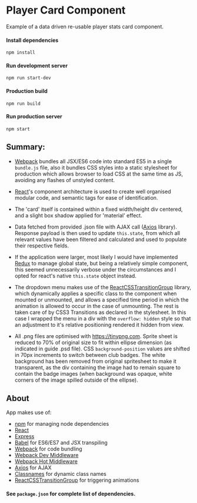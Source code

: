 # Player Card Component

Example of a data driven re-usable player stats card component.



#### Install dependencies
`npm install`

#### Run development server
`npm run start-dev`

#### Production build
`npm run build`

#### Run production server
`npm start`



## Summary:

- [Webpack](http://webpack.github.io) bundles all JSX/ES6 code into standard ES5 in a single `bundle.js` file, also it bundles CSS styles into a static stylesheet for production which allows browser to load CSS at the same time as JS, avoiding any flashes of unstyled content.

- [React](https://github.com/facebook/react)'s component architecture is used to create well organised modular code, and semantic tags for ease of identification.

- The 'card' itself is contained within a fixed width/height div centered, and a slight box shadow applied for 'material' effect.

- Data fetched from provided .json file with AJAX call ([Axios](https://github.com/mzabriskie/axios) library). Response payload is then used to update `this.state`, from which all relevant values have been filtered and calculated and used to populate their respective fields.

- If the application were larger, most likely I would have implemented [Redux](https://github.com/reactjs/redux) to manage global state, but being a relatively simple component, this seemed unnecessarily verbose under the circumstances and I opted for react's native `this.state` object instead.

- The dropdown menu makes use of the [ReactCSSTransitionGroup](https://www.npmjs.com/package/react-addons-css-transition-group) library, which dynamically applies a specific class to the component when mounted or unmounted, and allows a specified time period in which the animation is allowed to occur in the case of unmounting. The rest is taken care of by CSS3 Transitions as declared in the stylesheet. In this case I wrapped the menu in a div with the `overflow: hidden` style so that an adjustment to it's relative positioning rendered it hidden from view.

- All .png files are optimised with https://tinypng.com. Sprite sheet is reduced to 70% of original size to fit within ellipse dimension (as indicated in guide .psd file). CSS `background-position` values are shifted in 70px increments to switch between club badges. The white background has been removed from original spritesheet to make it transparent, as the div containing the image had to remain square to contain the badge images (when background was opaque, white corners of the image spilled outside of the ellipse).



## About

App makes use of:
* [npm](https://www.npmjs.com/) for managing node dependencies
* [React](https://github.com/facebook/react)
* [Express](http://expressjs.com)
* [Babel](http://babeljs.io) for ES6/ES7 and JSX transpiling
* [Webpack](http://webpack.github.io) for code bundling
* [Webpack Dev Middleware](http://webpack.github.io/docs/webpack-dev-middleware.html)
* [Webpack Hot Middleware](https://github.com/glenjamin/webpack-hot-middleware)
* [Axios](https://github.com/mzabriskie/axios) for AJAX
* [Classnames](https://github.com/JedWatson/classnames) for dynamic class names
* [ReactCSSTransitionGroup](https://www.npmjs.com/package/react-addons-css-transition-group) for triggering animations


#### See `package.json` for complete list of dependencies.
